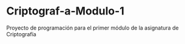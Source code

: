 # Criptograf-a-Modulo-1
Proyecto de programación para el primer módulo de la asignatura de Criptografía
